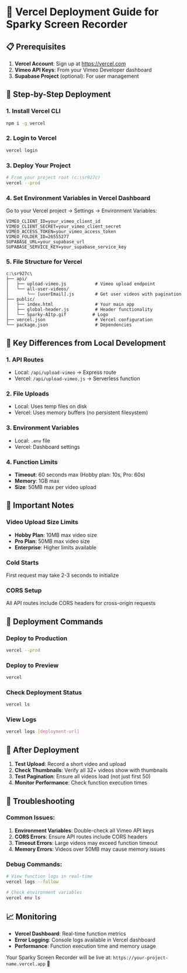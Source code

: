 # 🚀 Vercel Deployment Guide for Sparky Screen Recorder

## 📋 Prerequisites
1. **Vercel Account**: Sign up at https://vercel.com
2. **Vimeo API Keys**: From your Vimeo Developer dashboard
3. **Supabase Project** (optional): For user management

## 🔧 Step-by-Step Deployment

### 1. **Install Vercel CLI**
```bash
npm i -g vercel
```

### 2. **Login to Vercel**
```bash
vercel login
```

### 3. **Deploy Your Project**
```bash
# From your project root (c:\sr927c)
vercel --prod
```

### 4. **Set Environment Variables in Vercel Dashboard**
Go to your Vercel project → Settings → Environment Variables:

```
VIMEO_CLIENT_ID=your_vimeo_client_id
VIMEO_CLIENT_SECRET=your_vimeo_client_secret  
VIMEO_ACCESS_TOKEN=your_vimeo_access_token
VIMEO_FOLDER_ID=26555277
SUPABASE_URL=your_supabase_url
SUPABASE_SERVICE_KEY=your_supabase_service_key
```

### 5. **File Structure for Vercel**
```
c:\sr927c\
├── api/
│   ├── upload-vimeo.js           # Vimeo upload endpoint
│   └── all-user-videos/
│       └── [userEmail].js        # Get user videos with pagination
├── public/
│   ├── index.html                # Your main app
│   ├── global-header.js          # Header functionality  
│   └── Sparky-AItp.gif          # Logo
├── vercel.json                   # Vercel configuration
└── package.json                  # Dependencies

```

## 🎯 Key Differences from Local Development

### **1. API Routes**
- Local: `/api/upload-vimeo` → Express route
- Vercel: `/api/upload-vimeo.js` → Serverless function

### **2. File Uploads**
- Local: Uses temp files on disk
- Vercel: Uses memory buffers (no persistent filesystem)

### **3. Environment Variables**
- Local: `.env` file
- Vercel: Dashboard settings

### **4. Function Limits**
- **Timeout**: 60 seconds max (Hobby plan: 10s, Pro: 60s)
- **Memory**: 1GB max
- **Size**: 50MB max per video upload

## 🚨 Important Notes

### **Video Upload Size Limits**
- **Hobby Plan**: 10MB max video size
- **Pro Plan**: 50MB max video size  
- **Enterprise**: Higher limits available

### **Cold Starts**
First request may take 2-3 seconds to initialize

### **CORS Setup**
All API routes include CORS headers for cross-origin requests

## 🔄 Deployment Commands

### **Deploy to Production**
```bash
vercel --prod
```

### **Deploy to Preview**
```bash
vercel
```

### **Check Deployment Status**
```bash
vercel ls
```

### **View Logs**
```bash
vercel logs [deployment-url]
```

## 🎉 After Deployment

1. **Test Upload**: Record a short video and upload
2. **Check Thumbnails**: Verify all 32+ videos show with thumbnails
3. **Test Pagination**: Ensure all videos load (not just first 50)
4. **Monitor Performance**: Check function execution times

## 🐛 Troubleshooting

### **Common Issues:**
1. **Environment Variables**: Double-check all Vimeo API keys
2. **CORS Errors**: Ensure API routes include CORS headers
3. **Timeout Errors**: Large videos may exceed function timeout
4. **Memory Errors**: Videos over 50MB may cause memory issues

### **Debug Commands:**
```bash
# View function logs in real-time
vercel logs --follow

# Check environment variables
vercel env ls
```

## 📈 Monitoring

- **Vercel Dashboard**: Real-time function metrics
- **Error Logging**: Console logs available in Vercel dashboard
- **Performance**: Function execution time and memory usage

Your Sparky Screen Recorder will be live at: `https://your-project-name.vercel.app` 🚀